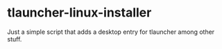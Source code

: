 # tlauncher-linux-installer
Just a simple script that adds a desktop entry for tlauncher among other stuff.
